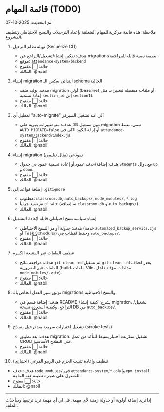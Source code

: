 # قائمة المهام (TODO)

تم التحديث: 2025-10-07

ملاحظة: هذه قائمة مركزية للمهام المتعلقة بإعداد الترحيلات والنسخ الاحتياطي وتنظيف المشروع.

1. تهيئة نظام الترحيل (Sequelize CLI)  
   - هدف: تمكين إنشاء/تشغيل/التراجع عن migrations بصيغة نصية قابلة للمراجعة.  
   - موقع: `attendance-system/backend`  
   - حالة: ⬜ مفتوح  
   - المالك: @nabil

2. إنشاء migration ابتدائي يعكس الـ schema الحالية  
   - هدف: توليد ملف migration أولي (baseline) أو ملفات منفصلة لتغييرات مثل إعادة تسمية `section_id` إلى `sectionId`.  
   - حالة: ⬜ مفتوح  
   - المالك: @nabil

3. تعطيل أي "auto-migrate" آلي عند تشغيل السيرفر  
   - هدف: منع تغييرات بنيوية على DB دون تسجيل migration نصي. ضبط `AUTO_MIGRATE=false` أو إزالة الكود الآلي في `attendance-system/backend/index.js`.  
   - حالة: ⬜ مفتوح  
   - المالك: @nabil

4. إنشاء migration نموذجي (مثال تعليمي)  
   - هدف: إضافة/حذف عمود أو إعادة تسمية عمود في جدول `Students` مع دوال `up` و `down`.  
   - حالة: ⬜ مفتوح  
   - المالك: @nabil

5. إضافة قواعد إلى `.gitignore`  
   - مطلوب: `classroom.db`, `auto_backups/`, `node_modules/`, `*.log`  
   - حالة: ✅ تم تنفيذ جزئياً (تم إضافة `classroom.db` و `auto_backups/`)  
   - المالك: @nabil

6. إنشاء سياسة نسخ احتياطي قابلة لإعادة التشغيل  
   - هدف: جدولة أوامر النسخ الاحتياطي (خدمة `automated_backup_service.cjs` أو Task Scheduler) وحفظ لقطات في `auto_backups/`.  
   - حالة: ⬜ مفتوح  
   - المالك: @nabil

7. تنظيف الملفات غير المتتبعة الكبيرة  
   - هدف: مراجعة نتائج `git clean -nd` ثم تشغيل `git clean -fd` بحذر لحذف الملفات غير الضرورية (build، ملفات Vite، مجلدات مؤقتة داخل `node_modules/.vite`).  
   - حالة: ⬜ مفتوح  
   - المالك: @nabil

8. توثيق سير العمل الخاص بالـ migrations والنسخ الاحتياطية  
   - هدف: إضافة قسم في README يشرح: كيفية إنشاء migration، تشغيل/التراجع، وكيفية استعادة نسخة DB من `auto_backups/`.  
   - حالة: ⬜ مفتوح  
   - المالك: @nabil

9. تشغيل اختبارات سريعة بعد ترحيل بنماذج (smoke tests)  
   - هدف: بعد تطبيق migration، تشغيل سكربت اختبار بسيط للتأكد من عمل CRUD على النماذج الأساسية.  
   - حالة: ⬜ مفتوح  
   - المالك: @nabil

10. (اختياري) تنظيف وإعادة تثبيت الحزم في الريبو الفرعي  
   - هدف: حذف `node_modules/` في `attendance-system/*` وإعادة `npm install` للحصول على شجرة نظيفة عند الحاجة.  
   - حالة: ⬜ مفتوح  
   - المالك: @nabil

---

إذا تريد إضافة أولوية أو جدولة زمنية لأي مهمة، قل لي أي مهمة تريد ترتيبها وسأحدّث الملف.